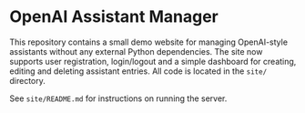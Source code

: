 # OpenAI Assistant Manager

This repository contains a small demo website for managing OpenAI-style assistants without any external Python dependencies. The site now supports user registration, login/logout and a simple dashboard for creating, editing and deleting assistant entries. All code is located in the `site/` directory.

See `site/README.md` for instructions on running the server.
